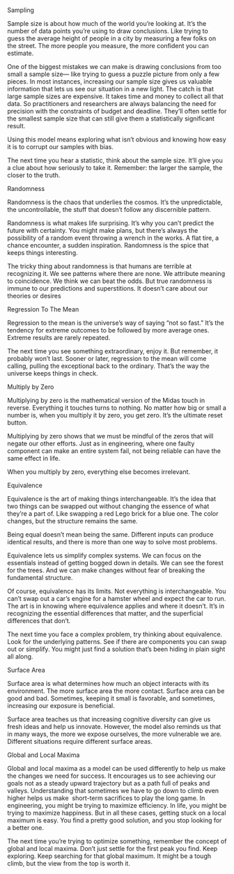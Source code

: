 Sampling

Sample size is about how much of the world you’re looking at. It’s the number of data points you’re using to draw conclusions. Like trying to guess the average height of people in a city by measuring a few folks on the street. The more people you measure, the more confident you can estimate. 

One of the biggest mistakes we can make is drawing conclusions from too small a sample ­size—​­ like trying to guess a puzzle picture from only a few pieces. In most instances, increasing our sample size gives us valuable information that lets us see our situation in a new light. The catch is that large sample sizes are expensive. It takes time and money to collect all that data. So practitioners and researchers are always balancing the need for precision with the constraints of budget and deadline. They’ll often settle for the smallest sample size that can still give them a statistically significant result.

Using this model means exploring what isn’t obvious and knowing how easy it is to corrupt our samples with bias. 

The next time you hear a statistic, think about the sample size. It’ll give you a clue about how seriously to take it. Remember: the larger the sample, the closer to the truth.

Randomness

Randomness is the chaos that underlies the cosmos. It’s the unpredictable, the uncontrollable, the stuff that doesn’t follow any discernible pattern.

Randomness is what makes life surprising. It’s why you can’t predict the future with certainty. You might make plans, but there’s always the possibility of a random event throwing a wrench in the works. A flat tire, a chance encounter, a sudden inspiration. Randomness is the spice that keeps things interesting.

The tricky thing about randomness is that humans are terrible at recognizing it. We see patterns where there are none. We attribute meaning to coincidence. We think we can beat the odds. But true randomness is immune to our predictions and superstitions. It doesn’t care about our theories or desires

Regression To The Mean

Regression to the mean is the universe’s way of saying “not so fast.” It’s the tendency for extreme outcomes to be followed by more average ones. Extreme results are rarely repeated. 

The next time you see something extraordinary, enjoy it. But remember, it probably won’t last. Sooner or later, regression to the mean will come calling, pulling the exceptional back to the ordinary. That’s the way the universe keeps things in check.

Multiply by Zero

Multiplying by zero is the mathematical version of the Midas touch in reverse. Everything it touches turns to nothing. No matter how big or small a number is, when you multiply it by zero, you get zero. It’s the ultimate reset button. 

Multiplying by zero shows that we must be mindful of the zeros that will negate our other efforts. Just as in engineering, where one faulty component can make an entire system fail, not being reliable can have the same effect in life. 

When you multiply by zero, everything else becomes irrelevant.

Equivalence

Equivalence is the art of making things interchangeable. It’s the idea that two things can be swapped out without changing the essence of what they’re a part of. Like swapping a red Lego brick for a blue one. The color changes, but the structure remains the same.

Being equal doesn’t mean being the same. Different inputs can produce identical results, and there is more than one way to solve most problems.

Equivalence lets us simplify complex systems. We can focus on the essentials instead of getting bogged down in details. We can see the forest for the trees. And we can make changes without fear of breaking the fundamental structure. 

Of course, equivalence has its limits. Not everything is interchangeable. You can’t swap out a car’s engine for a hamster wheel and expect the car to run. The art is in knowing where equivalence applies and where it doesn’t. It’s in recognizing the essential differences that matter, and the superficial differences that don’t. 

The next time you face a complex problem, try thinking about equivalence. Look for the underlying patterns. See if there are components you can swap out or simplify. You might just find a solution that’s been hiding in plain sight all along.

Surface Area

Surface area is what determines how much an object interacts with its environment. The more surface area the more contact. Surface area can be good and bad. Sometimes, keeping it small is favorable, and sometimes, increasing our exposure is beneficial. 

Surface area teaches us that increasing cognitive diversity can give us fresh ideas and help us innovate. However, the model also reminds us that in many ways, the more we expose ourselves, the more vulnerable we are. Different situations require different surface areas.

Global and Local Maxima

Global and local maxima as a model can be used differently to help us make the changes we need for success. It encourages us to see achieving our goals not as a steady upward trajectory but as a path full of peaks and valleys. Understanding that sometimes we have to go down to climb even higher helps us make ­ short-term sacrifices to play the long game. In engineering, you might be trying to maximize efficiency. In life, you might be trying to maximize happiness. But in all these cases, getting stuck on a local maximum is easy. You find a pretty good solution, and you stop looking for a better one. 

The next time you’re trying to optimize something, remember the concept of global and local maxima. Don’t just settle for the first peak you find. Keep exploring. Keep searching for that global maximum. It might be a tough climb, but the view from the top is worth it.